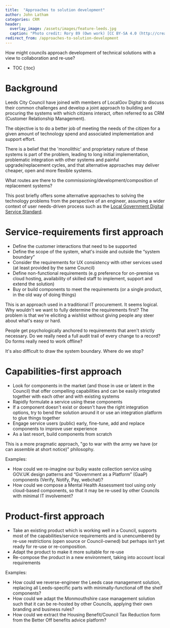 ```yaml
---
title:  "Approaches to solution development"
author: John Latham
categories: CRM
header:
  overlay_image: /assets/images/feature-leeds.jpg
  caption: "Photo credit: Rory 89 (Own work) [CC BY-SA 4.0 (http://creativecommons.org/licenses/by-sa/4.0)], via Wikimedia Commons"
redirect_from: /approaches-to-solution-development
---
```


How might councils approach development of technical solutions with a view to collaboration and re-use?

* TOC
{:toc}

# Background

Leeds City Council have joined with members of LocalGov Digital to discuss their common challenges and develop a joint approach to building and procuring the systems with which citizens interact, often referred to as CRM (Customer Relationship Management).

The objective is to do a better job of meeting the needs of the citizen for a given amount of technology spend and associated implementation and support effort.

There is a belief that  the 'monolithic' and proprietary nature of these systems is part of the problem, leading to long initial implementation, problematic integration with other systems and painful upgrade/replacement cycles, and that alternative approaches may deliver cheaper, open and more flexible systems.

What routes are there to the commissioning/development/composition of replacement systems?

This post briefly offers some alternative approaches to solving the technology problems from the perspective of an engineer, assuming a wider context of user needs-driven process such as the [Local Government Digital Service Standard](http://localgovdigital.info/localgov-digital-makers/outputs/local-government-digital-service-standard/standard/).

# Service-requirements first approach

- Define the customer interactions that need to be supported
- Define the scope of the system, what's inside and outside the “system boundary”
- Consider the requirements for UX consistency with other services used (at least provided by the same Council) 
- Define non-functional requirements (e.g preference for on-premise vs cloud hosting, availability of skilled staff to implement, support and extend the solution)
- Buy or build components to meet the requirements (or a single product, in the old way of doing things)

This is an approach used in a traditional IT procurement. It seems logical. Why wouldn't we want to fully determine the requirements first? The problem is that we're eliciting a wishlist without giving people any steer about what's easy or hard.

People get psychologically anchored to requirements that aren't strictly necessary. Do we really need a full audit trail of every change to a record? Do forms really need to work offline?

It's also difficult to draw the system boundary. Where do we stop?

# Capabilities-first approach

- Look for components in the market (and those in use or latent in the Council) that offer compelling capabilities and can be easily integrated together with each other and with existing systems
- Rapidly formulate a service using these components
- If a component doesn't exist or doesn't have the right integration options, try to bend the solution around it or use an integration platform to glue things together
- Engage service users (public) early, fine-tune, add and replace components to improve user experience
- As a last resort, build components from scratch

This is a more pragmatic approach, "go to war with the army we have (or can assemble at short notice)" philosophy.

Examples:
- How could we re-imagine our bulky waste collection service using GOV.UK design patterns and “Government as a Platform” (GaaP) components (Verify, Notify, Pay, webchat)?
- How could we compose a Mental Health Assessment tool using only cloud-based components, so that it may be re-used by other Councils with minimal IT involvement?

# Product-first approach

- Take an existing product which is working well in a Council, supports most of the capabilities/service requirements and is unencumbered by re-use restrictions (open source or Council-owned) but perhaps isn’t yet ready for re-use or re-composition.
- Adapt the product to make it more suitable for re-use
- Re-compose the product in a new environment, taking into account local requirements

Examples:
- How could we reverse-engineer the Leeds case management solution, replacing all Leeds-specific parts with minimally-functional off the shelf components?
- How could we adapt the Monmouthshire case management solution such that it can be re-hosted by other Councils, applying their own branding and business rules?
- How could we extract the Housing Benefit/Council Tax Reduction form from the Better Off benefits advice platform?

